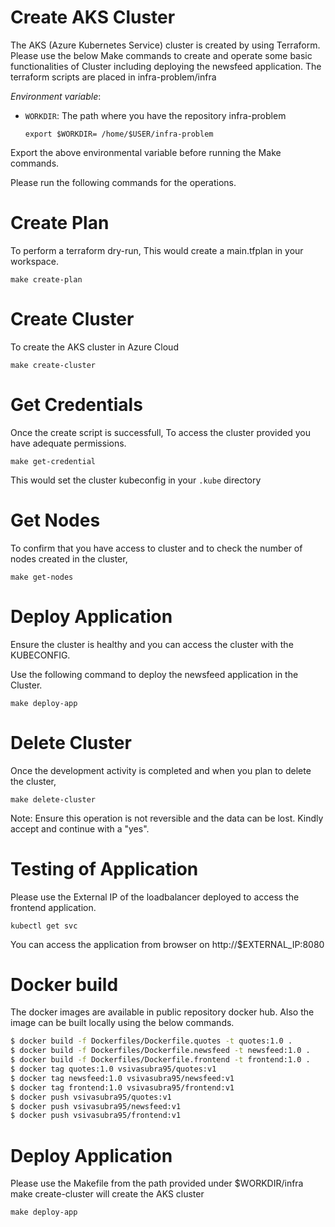 
# Create AKS Cluster

The AKS (Azure Kubernetes Service) cluster is created by using Terraform. Please use the below Make commands to create and operate some basic functionalities of Cluster including deploying the newsfeed application.
The terraform scripts are placed in infra-problem/infra

*Environment variable*:

* `WORKDIR`: The path where you have the repository infra-problem

   `export $WORKDIR= /home/$USER/infra-problem`

Export the above environmental variable before running the Make commands.

Please run the following commands for the operations.

# Create Plan

To perform a terraform dry-run, This would create a main.tfplan in your workspace.


 `make create-plan`

# Create Cluster

To create the AKS cluster in Azure Cloud

   `make create-cluster`

# Get Credentials

Once the create script is successfull, To access the cluster provided you have adequate permissions.

   `make get-credential`

This would set the cluster kubeconfig in your `.kube` directory

# Get Nodes
    
To confirm that you have access to cluster and to check the number of nodes created in the cluster,

   `make get-nodes`

# Deploy Application

Ensure the cluster is healthy and you can access the cluster with the KUBECONFIG.

Use the following command to deploy the newsfeed application in the Cluster.

   `make deploy-app`

# Delete Cluster

Once the development activity is completed and when you plan to delete the cluster,

   `make delete-cluster`

Note: Ensure this operation is not reversible and the data can be lost. Kindly accept and continue with a "yes".

# Testing of Application

Please use the External IP of the loadbalancer deployed to access the frontend application.

   `kubectl get svc`

You can access the application from browser on http://$EXTERNAL_IP:8080


# Docker build

The docker images are available in public repository docker hub. Also the image can be built locally using the below commands.

```bash
$ docker build -f Dockerfiles/Dockerfile.quotes -t quotes:1.0 .
$ docker build -f Dockerfiles/Dockerfile.newsfeed -t newsfeed:1.0 .
$ docker build -f Dockerfiles/Dockerfile.frontend -t frontend:1.0 .
$ docker tag quotes:1.0 vsivasubra95/quotes:v1
$ docker tag newsfeed:1.0 vsivasubra95/newsfeed:v1
$ docker tag frontend:1.0 vsivasubra95/frontend:v1
$ docker push vsivasubra95/quotes:v1
$ docker push vsivasubra95/newsfeed:v1
$ docker push vsivasubra95/frontend:v1
```

# Deploy Application

Please use the Makefile from the path provided under $WORKDIR/infra
make create-cluster will create the AKS cluster

   `make deploy-app` 


